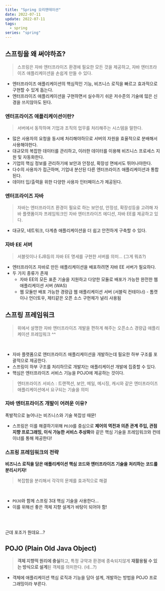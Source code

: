 ```yaml
---
title: "Spring 오리엔테이션"
date: 2022-07-11
update: 2022-07-11
tags:
  - spring
series: "spring"
---
```


## 스프링을 왜 써야하죠?

> 스프링은 자바 엔터프라이즈 환경에 필요한 모든 것을 제공하고, 자바 엔터프라이즈 애플리케이션을 손쉽게 만들 수 있다.

* 엔터프라이즈 애플리케이션의 핵심적인 기능, 비즈니스 로직을 빠르고 효과적으로 구현할 수 있게 돕는다.
* 엔터프라이즈 애플리케이션을 구현하면서 실수하기 쉬운 저수준의 기술에 많은 신경을 쓰지않아도 된다.



### 엔터프라이즈 애플리케이션이란?

> 서버에서 동작하며 기업과 조직의 업무를 처리해주는 시스템을 말한다.

* 많은 사용자의 요청을 동시에 처리해야하므로 서버의 자원을 효율적으로 분배해서 사용해야한다. 
* 대규모의 복잡한 데이터를 관리하고, 이러한 데이터를 이용해 비즈니스 프로세스 지원 및 자동화한다.
* 기업의 핵심 정보를 관리하기에 보안과 안정성, 확장성 면에서도 뛰어나야한다. 
* 다수의 사용자가 접근하며, 기업내 분산된 다른 엔터프라이즈 애플리케이션과 통합된다.
* 데이터 입/출력을 위한 다양한 사용자 인터페이스가 제공된다.



### 엔터프라이즈 자바

> 자바는 엔터프라이즈 환경이 필요로 하는 보안성, 안정성, 확장성등을 고려해 자바 플랫폼이자 프레임워크인 자바 엔터프라이즈 에디션, 자바 EE를 제공하고 있다.

* 대규모, 네트워크, 다계층 애플리케이션을 더 쉽고 안전하게 구축할 수 있다.



### 자바 EE 서버

> 서블릿이나 EJB등의 자바 EE 명세를 구현한 서버를 의미... (그게 뭐죠?)

* 엔터프라이즈 자바로 만든 애플리케이션을 배포하려면 자바 EE 서버가 필요하다.
* 두 가지 종류가 존재
  * 자바 EE의 모든 표준 기술을 지원하고 다양한 모듈로 배포가 가능한 완전한 웹 애플리케이션 서버 (WAS)
  * 웹 모듈만 배포 가능한 경량급 웹 애플리케이션 서버 (서블릭 컨테이너) - 톰캣이나 언더토우, 제티같은 오픈 소스 구현체가 널리 사용됨



## 스프링 프레임워크

> 위에서 설명한 자바 엔터프라이즈 개발을 편하게 해주는 오픈소스 경량급 애플리케이션 프레임워크 ^^

<br/>

* 자바 플랫폼으로 엔터프라이즈 애플리케이션을 개발하는데 필요한 하부 구조를 포괄적으로 제공한다.
* 스프링이 하부 구조를 처리하므로 개발자는 애플리케이션 개발에 집중할 수 있다.
* 핵심은 엔터프라이즈 서비스 기능을 POJO에 제공하는 것이다.

> 엔터프라이즈 서비스 : 트랜잭션, 보안, 메일, 메시징, 캐시와 같은 엔터프라이즈 애플리케이션에서 요구되는 기술을 의미



### 자바 엔터프라이즈 개발이 어려운 이유?

폭발적으로 늘어나는 비즈니스와 기술 복잡성 때문!

* 스프링은 이를 해결하기위해 `POJO`를 중심으로 **제어의 역전과 의존 관계 주입, 관점 지향 프로그래밍, 이식 가능한 서비스 추상화**와 같은 핵심 기술을 프레임워크와 컨테이너를 통해 제공한다!



### 스프링 프레임워크의 전략

**비즈니스 로직을 담은 애플리케이션 핵심 코드와 엔터프라이즈 기술을 처리하는 코드를 분리시키자!**

> 복잡함을 분리해서 각각의 문제를 효과적으로 해결

<br/>

* `POJO`와 함께 스프링 3대 핵심 기술을 사용한다...
* 이를 위해선 좋은 객체 지향 설계가 바탕이 되어야 함!

<br/><br/>

근데 포조가 뭔데요...?

## POJO (Plain Old Java Object)

> **객체 지향적 원리에 충실**하고, 특정 규약과 환경에 종속되지않게 **재활용될 수 있는 방식으로 설계**된 객체를 의미한다. (네...?)

* 객체에 애플리케이션 핵심 로직과 기능을 담아 설계, 개발하는 방법을 POJO 프로그래밍이라 부른다.
